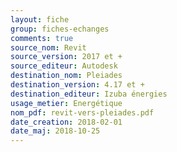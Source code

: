 ```yaml
---
layout: fiche
group: fiches-echanges
comments: true
source_nom: Revit
source_version: 2017 et +
source_editeur: Autodesk
destination_nom: Pleiades
destination_version: 4.17 et +
destination_editeur: Izuba énergies
usage_metier: Energétique
nom_pdf: revit-vers-pleiades.pdf
date_creation: 2018-02-01
date_maj: 2018-10-25
---
```

